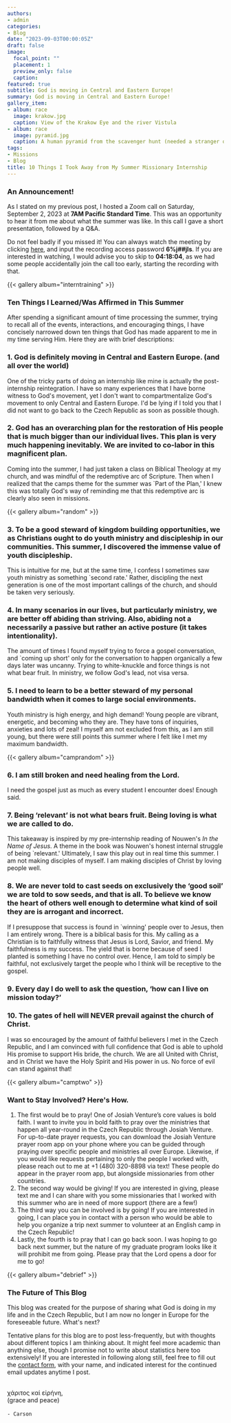 ```yaml
---
authors:
- admin
categories:
- Blog
date: "2023-09-03T00:00:05Z"
draft: false
image:
  focal_point: ""
  placement: 1
  preview_only: false
  caption: 
featured: true
subtitle: God is moving in Central and Eastern Europe!
summary: God is moving in Central and Eastern Europe!
gallery_item:
- album: race
  image: krakow.jpg
  caption: View of the Krakow Eye and the river Vistula
- album: race
  image: pyramid.jpg
  caption: A human pyramid from the scavenger hunt (needed a stranger on top)!
tags:
- Missions
- Blog
title: 10 Things I Took Away from My Summer Missionary Internship
---
```


### An Announcement!

As I stated on my previous post, I hosted a Zoom call on Saturday, September 2, 2023 at **7AM Pacific Standard Time**. This was an opportunity to hear it from me about what the summer was like. In this call I gave a short presentation, followed by a Q&A. 

Do not feel badly if you missed it! You can always watch the meeting by clicking [here](https://nam02.safelinks.protection.outlook.com/?url=https%3A%2F%2Fbaylor.zoom.us%2Frec%2Fshare%2Ff0lrZBWY7PbH2_pjE2DRy9AsnBBHLenAj_ACV5IoY2QnJ5sFKD62IGlErynnrfJx.kj2gq4Mb49saZLGh&data=05%7C01%7Ccarson_slater1%40baylor.edu%7C83f11910f7f448fbd36508dbabcfa193%7C22d2fb35256a459bbcf4dc23d42dc0a4%7C0%7C0%7C638292680478685543%7CUnknown%7CTWFpbGZsb3d8eyJWIjoiMC4wLjAwMDAiLCJQIjoiV2luMzIiLCJBTiI6Ik1haWwiLCJXVCI6Mn0%3D%7C3000%7C%7C%7C&sdata=XDhsiqgjCQcSuulqm19YjeF2gQzh%2Fe%2BwR%2FqwuBUpHzg%3D&reserved=0), and input the recording access password **6%j##jls**. If you are interested in watching, I would advise you to skip to **04:18:04**, as we had some people accidentally join the call too early, starting the recording with that.

{{< gallery album="interntraining" >}}

### Ten Things I Learned/Was Affirmed in This Summer

After spending a significant amount of time processing the summer, trying to recall all of the events, interactions, and encouraging things, I have concisely narrowed down ten things that God has made apparent to me in my time serving Him. Here they are with brief descriptions:

### 1. God is definitely moving in Central and Eastern Europe. (and all over the world)

One of the tricky parts of doing an internship like mine is actually the post-internship reintegration. I have so many experiences that I have borne witness to God's movement, yet I don't want to compartmentalize God's movement to only Central and Eastern Europe. I'd be lying if I told you that I did not want to go back to the Czech Republic as soon as possible though.

### 2. God has an overarching plan for the restoration of His people that is much bigger than our individual lives. This plan is very much happening inevitably. We are invited to co-labor in this magnificent plan.

Coming into the summer, I had just taken a class on Biblical Theology at my church, and was mindful of the redemptive arc of Scripture. Then when I realized that the camps theme for the summer was `Part of the Plan,' I knew this was totally God's way of reminding me that this redemptive arc is clearly also seen in missions.

{{< gallery album="random" >}}

### 3. To be a good steward of kingdom building opportunities, we as Christians ought to do youth ministry and discipleship in our communities. This summer, I discovered the immense value of youth discipleship.

This is intuitive for me, but at the same time, I confess I sometimes saw youth ministry as something `second rate.' Rather, discipling the next generation is one of the most important callings of the church, and should be taken very seriously.

### 4. In many scenarios in our lives, but particularly ministry, we are better off abiding than striving. Also, abiding not a necessarily a passive but rather an active posture (it takes intentionality).

The amount of times I found myself trying to force a gospel conversation, and `coming up short' only for the conversation to happen organically a few days later was uncanny. Trying to white-knuckle and force things is not what bear fruit. In ministry, we follow God's lead, not visa versa.

### 5. I need to learn to be a better steward of my personal bandwidth when it comes to large social environments.

Youth ministry is high energy, and high demand! Young people are vibrant, energetic, and becoming who they are. They have tons of inquiries, anxieties and lots of zeal! I myself am not excluded from this, as I am still young, but there were still points this summer where I felt like I met my maximum bandwidth.

{{< gallery album="camprandom" >}}

### 6. I am still broken and need healing from the Lord.

I need the gospel just as much as every student I encounter does! Enough said.

### 7. Being ‘relevant’ is not what bears fruit. Being loving is what we are called to do.

This takeaway is inspired by my pre-internship reading of Nouwen's *In the Name of Jesus*. A theme in the book was Nouwen's honest internal struggle of being `relevant.' Ultimately, I saw this play out in real time this summer. I am not making disciples of myself. I am making disciples of Christ by loving people well.

### 8. We are never told to cast seeds on exclusively the ‘good soil’ we are told to sow seeds, and that is all. To believe we know the heart of others well enough to determine what kind of soil they are is arrogant and incorrect.

If I presuppose that success is found in `winning' people over to Jesus, then I am entirely wrong. There is a biblical basis for this. My calling as a Christian is to faithfully witness that Jesus is Lord, Savior, and friend. My faithfulness is my success. The yield that is borne because of seed I planted is something I have no control over. Hence, I am told to simply be faithful, not exclusively target the people who I think will be receptive to the gospel.

### 9. Every day I do well to ask the question, ‘how can I live on mission today?’

### 10. The gates of hell will **NEVER** prevail against the church of Christ.

I was so encouraged by the amount of faithful believers I met in the Czech Republic, and I am convinced with full confidence that God is able to uphold His promise to support His bride, the church. We are all United with Christ, and in Christ we have the Holy Spirit and His power in us. No force of evil can stand against that!

{{< gallery album="camptwo" >}}

### Want to Stay Involved? Here's How.

1. The first would be to pray! One of Josiah Venture’s core values is bold faith. I want to invite you in bold faith to pray over the ministries that happen all year-round in the Czech Republic through Josiah Venture. For up-to-date prayer requests, you can download the Josiah Venture prayer room app on your phone where you can be guided through praying over specific people and ministries all over Europe. Likewise, if you would like requests pertaining to only the people I worked with, please reach out to me at +1 (480) 320-8898 via text! These people do appear in the prayer room app, but alongside missionaries from other countries.
2. The second way would be giving! If you are interested in giving, please text me and I can share with you some missionaries that I worked with this summer who are in need of more support (there are a few!)
3. The third way you can be involved is by going! If you are interested in going, I can place you in contact with a person who would be able to help you organize a trip next summer to volunteer at an English camp in the Czech Republic!
4. Lastly, the fourth is to pray that I can go back soon. I was hoping to go back next summer, but the nature of my graduate program looks like it will prohibit me from going. Please pray that the Lord opens a door for me to go!

{{< gallery album="debrief" >}}

### The Future of This Blog

This blog was created for the purpose of sharing what God is doing in my life and in the Czech Republic, but I am now no longer in Europe for the foreseeable future. What's next?

Tentative plans for this blog are to post less-frequently, but with thoughts about different topics I am thinking about. It might feel more academic than anything else, though I promise not to write about statistics here too extensively! If you are interested in following along still, feel free to fill out the [contact form](https://carsonslater.com), with your name, and indicated interest for the continued email updates anytime I post.

\
χάριτος καἰ εἰρήνη,\
(grace and peace)\
\
`- Carson`

